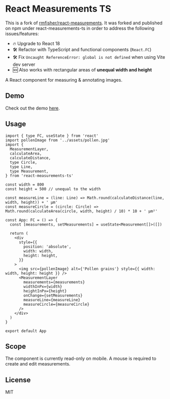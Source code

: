 # React Measurements TS

This is a fork of [rmfisher/react-measurements](https://github.com/rmfisher/react-measurements). It was forked and published on npm under react-measurements-ts in order to address the following issues/features:

- 🔥 Upgrade to React 18
- 🛠️ Refactor with TypeScript and functional components (`React.FC`)
- 🛠️ Fix `Uncaught ReferenceError: global is not defined` when using Vite dev server
- 🆕 Also works with rectangular areas of **unequal width and height**

A React component for measuring &amp; annotating images.

## Demo

Check out the demo [here](https://ymnns.github.io/react-measurements-ts).

## Usage

```tsx
import { type FC, useState } from 'react'
import pollenImage from '../assets/pollen.jpg'
import {
  MeasurementLayer,
  calculateArea,
  calculateDistance,
  type Circle,
  type Line,
  type Measurement,
} from 'react-measurements-ts'

const width = 800
const height = 500 // unequal to the width

const measureLine = (line: Line) => Math.round(calculateDistance(line, width, height)) + ' μm'
const measureCircle = (circle: Circle) => Math.round(calculateArea(circle, width, height) / 10) * 10 + ' μm²'

const App: FC = () => {
  const [measurements, setMeasurements] = useState<Measurement[]>([])

  return (
    <div
      style={{
        position: 'absolute',
        width: width,
        height: height,
      }}
    >
      <img src={pollenImage} alt={'Pollen grains'} style={{ width: width, height: height }} />
      <MeasurementLayer
        measurements={measurements}
        widthInPx={width}
        heightInPx={height}
        onChange={setMeasurements}
        measureLine={measureLine}
        measureCircle={measureCircle}
      />
    </div>
  )
}

export default App
```

## Scope

The component is currently read-only on mobile. A mouse is required to create and edit measurements.

## License

MIT
